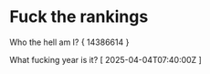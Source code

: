 # Fuck the rankings

Who the hell am I?
{ 14386614 }

What fucking year is it?
[ 2025-04-04T07:40:00Z ]
